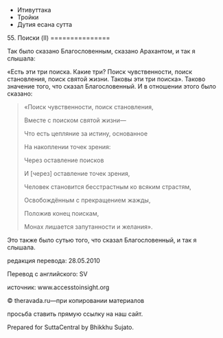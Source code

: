









* Итивуттака
* Тройки
* Дутия есана сутта


55\. Поиски \(II\)
\=\=\=\=\=\=\=\=\=\=\=\=\=\=\=



Так было сказано Благословенным, сказано Арахантом, и так я слышала:


«Есть эти три поиска\. Какие три? Поиск чувственности, поиск становления, поиск святой жизни\. Таковы эти три поиска»\. Таково значение того, что сказал Благословенный\. И в отношении этого было сказано:



> «Поиск чувственности, поиск становления,  
> 
> Вместе с поиском святой жизни—  
> 
> Что есть цепляние за истину, основанное  
> 
> На накоплении точек зрения:  
> 
> Через оставление поисков  
> 
> И \[через\] оставление точек зрения,  
> 
> Человек становится бесстрастным ко всяким страстям,  
> 
> Освобождённым с прекращением жажды,  
> 
> Положив конец поискам,  
> 
> Монах лишается запутанности и желания»\.


Это также было сутью того, что сказал Благословенный, и так я слышала\.



редакция перевода: 28\.05\.2010


Перевод с английского: SV


источник: www\.accesstoinsight\.org


© theravada\.ru—при копировании материалов


просьба ставить прямую ссылку на наш сайт\.


Prepared for SuttaCentral by Bhikkhu Sujato\.






